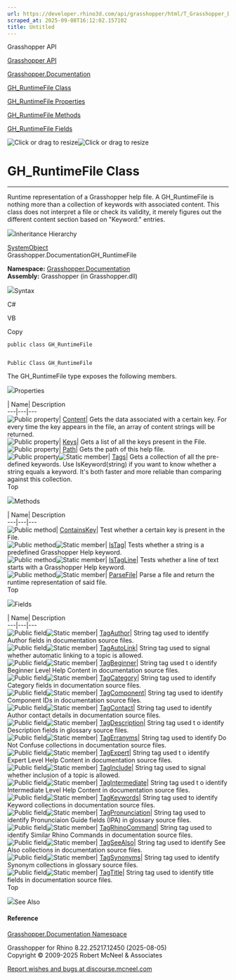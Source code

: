 ```yaml
---
url: https://developer.rhino3d.com/api/grasshopper/html/T_Grasshopper_Documentation_GH_RuntimeFile.htm
scraped_at: 2025-09-08T16:12:02.157102
title: Untitled
---
```


Grasshopper API

[Grasshopper API](../html/723c01da-9986-4db2-8f53-6f3a7494df75.htm
"Grasshopper API")

[Grasshopper.Documentation](../html/N_Grasshopper_Documentation.htm
"Grasshopper.Documentation")

[GH_RuntimeFile Class](../html/T_Grasshopper_Documentation_GH_RuntimeFile.htm
"GH_RuntimeFile Class")

[GH_RuntimeFile
Properties](../html/Properties_T_Grasshopper_Documentation_GH_RuntimeFile.htm
"GH_RuntimeFile Properties")

[GH_RuntimeFile
Methods](../html/Methods_T_Grasshopper_Documentation_GH_RuntimeFile.htm
"GH_RuntimeFile Methods")

[GH_RuntimeFile
Fields](../html/Fields_T_Grasshopper_Documentation_GH_RuntimeFile.htm
"GH_RuntimeFile Fields")

![Click or drag to resize](../icons/TocOpen.gif)![Click or drag to
resize](../icons/TocClose.gif)

# GH_RuntimeFile Class  
  
---  
  
Runtime representation of a Grasshopper help file. A GH_RuntimeFile is nothing
more than a collection of keywords with associated content. This class does
not interpret a file or check its validity, it merely figures out the
different content section based on "Keyword:" entries.

![](../icons/SectionExpanded.png)Inheritance Hierarchy

[SystemObject](https://docs.microsoft.com/dotnet/api/system.object)  
Grasshopper.DocumentationGH_RuntimeFile  

**Namespace:** [Grasshopper.Documentation](N_Grasshopper_Documentation.htm)  
**Assembly:** Grasshopper (in Grasshopper.dll)

![](../icons/SectionExpanded.png)Syntax

C#

VB

Copy

    
    
    public class GH_RuntimeFile
    
    
    Public Class GH_RuntimeFile

The GH_RuntimeFile type exposes the following members.

![](../icons/SectionExpanded.png)Properties

| Name| Description  
---|---|---  
![Public property](../icons/pubproperty.gif)|
[Content](P_Grasshopper_Documentation_GH_RuntimeFile_Content.htm)|  Gets the
data associated with a certain key. For every time the key appears in the
file, an array of content strings will be returned.  
![Public property](../icons/pubproperty.gif)|
[Keys](P_Grasshopper_Documentation_GH_RuntimeFile_Keys.htm)|  Gets a list of
all the keys present in the File.  
![Public property](../icons/pubproperty.gif)|
[Path](P_Grasshopper_Documentation_GH_RuntimeFile_Path.htm)|  Gets the path of
this help file.  
![Public property](../icons/pubproperty.gif)![Static
member](../icons/static.gif)|
[Tags](P_Grasshopper_Documentation_GH_RuntimeFile_Tags.htm)|  Gets a
collection of all the pre-defined keywords. Use IsKeyword(string) if you want
to know whether a string equals a keyword. It's both faster and more reliable
than comparing against this collection.  
Top

![](../icons/SectionExpanded.png)Methods

| Name| Description  
---|---|---  
![Public method](../icons/pubmethod.gif)|
[ContainsKey](M_Grasshopper_Documentation_GH_RuntimeFile_ContainsKey.htm)|
Test whether a certain key is present in the File.  
![Public method](../icons/pubmethod.gif)![Static member](../icons/static.gif)|
[IsTag](M_Grasshopper_Documentation_GH_RuntimeFile_IsTag.htm)|  Tests whether
a string is a predefined Grasshopper Help keyword.  
![Public method](../icons/pubmethod.gif)![Static member](../icons/static.gif)|
[IsTagLine](M_Grasshopper_Documentation_GH_RuntimeFile_IsTagLine.htm)|  Tests
whether a line of text starts with a Grasshopper Help keyword.  
![Public method](../icons/pubmethod.gif)![Static member](../icons/static.gif)|
[ParseFile](M_Grasshopper_Documentation_GH_RuntimeFile_ParseFile.htm)|  Parse
a file and return the runtime representation of said file.  
Top

![](../icons/SectionExpanded.png)Fields

| Name| Description  
---|---|---  
![Public field](../icons/pubfield.gif)![Static member](../icons/static.gif)|
[TagAuthor](F_Grasshopper_Documentation_GH_RuntimeFile_TagAuthor.htm)|  String
tag used to identify Author fields in documentation source files.  
![Public field](../icons/pubfield.gif)![Static member](../icons/static.gif)|
[TagAutoLink](F_Grasshopper_Documentation_GH_RuntimeFile_TagAutoLink.htm)|
String tag used to signal whether automatic linking to a topic is allowed.  
![Public field](../icons/pubfield.gif)![Static member](../icons/static.gif)|
[TagBeginner](F_Grasshopper_Documentation_GH_RuntimeFile_TagBeginner.htm)|
String tag used t o identify Beginner Level Help Content in documentation
source files.  
![Public field](../icons/pubfield.gif)![Static member](../icons/static.gif)|
[TagCategory](F_Grasshopper_Documentation_GH_RuntimeFile_TagCategory.htm)|
String tag used to identify Category fields in documentation source files.  
![Public field](../icons/pubfield.gif)![Static member](../icons/static.gif)|
[TagComponent](F_Grasshopper_Documentation_GH_RuntimeFile_TagComponent.htm)|
String tag used to identify Component IDs in documentation source files.  
![Public field](../icons/pubfield.gif)![Static member](../icons/static.gif)|
[TagContact](F_Grasshopper_Documentation_GH_RuntimeFile_TagContact.htm)|
String tag used to identify Author contact details in documentation source
files.  
![Public field](../icons/pubfield.gif)![Static member](../icons/static.gif)|
[TagDescription](F_Grasshopper_Documentation_GH_RuntimeFile_TagDescription.htm)|
String tag used t o identify Description fields in glossary source files.  
![Public field](../icons/pubfield.gif)![Static member](../icons/static.gif)|
[TagErranyms](F_Grasshopper_Documentation_GH_RuntimeFile_TagErranyms.htm)|
String tag used to identify Do Not Confuse collections in documentation source
files.  
![Public field](../icons/pubfield.gif)![Static member](../icons/static.gif)|
[TagExpert](F_Grasshopper_Documentation_GH_RuntimeFile_TagExpert.htm)|  String
tag used t o identify Expert Level Help Content in documentation source files.  
![Public field](../icons/pubfield.gif)![Static member](../icons/static.gif)|
[TagInclude](F_Grasshopper_Documentation_GH_RuntimeFile_TagInclude.htm)|
String tag used to signal whether inclusion of a topic is allowed.  
![Public field](../icons/pubfield.gif)![Static member](../icons/static.gif)|
[TagIntermediate](F_Grasshopper_Documentation_GH_RuntimeFile_TagIntermediate.htm)|
String tag used t o identify Intermediate Level Help Content in documentation
source files.  
![Public field](../icons/pubfield.gif)![Static member](../icons/static.gif)|
[TagKeywords](F_Grasshopper_Documentation_GH_RuntimeFile_TagKeywords.htm)|
String tag used to identify Keyword collections in documentation source files.  
![Public field](../icons/pubfield.gif)![Static member](../icons/static.gif)|
[TagPronunciation](F_Grasshopper_Documentation_GH_RuntimeFile_TagPronunciation.htm)|
String tag used to identify Pronunciaion Guide fields (IPA) in glossary source
files.  
![Public field](../icons/pubfield.gif)![Static member](../icons/static.gif)|
[TagRhinoCommand](F_Grasshopper_Documentation_GH_RuntimeFile_TagRhinoCommand.htm)|
String tag used to identify Similar Rhino Commands in documentation source
files.  
![Public field](../icons/pubfield.gif)![Static member](../icons/static.gif)|
[TagSeeAlso](F_Grasshopper_Documentation_GH_RuntimeFile_TagSeeAlso.htm)|
String tag used to identify See Also collections in documentation source
files.  
![Public field](../icons/pubfield.gif)![Static member](../icons/static.gif)|
[TagSynonyms](F_Grasshopper_Documentation_GH_RuntimeFile_TagSynonyms.htm)|
String tag used to identify Synonym collections in glossary source files.  
![Public field](../icons/pubfield.gif)![Static member](../icons/static.gif)|
[TagTitle](F_Grasshopper_Documentation_GH_RuntimeFile_TagTitle.htm)|  String
tag used to identify title fields in documentation source files.  
Top

![](../icons/SectionExpanded.png)See Also

#### Reference

[Grasshopper.Documentation Namespace](N_Grasshopper_Documentation.htm)

Grasshopper for Rhino 8.22.25217.12450 (2025-08-05)  
Copyright © 2009-2025 Robert McNeel & Associates

[Report wishes and bugs at
discourse.mcneel.com](https://discourse.mcneel.com/c/grasshopper)

